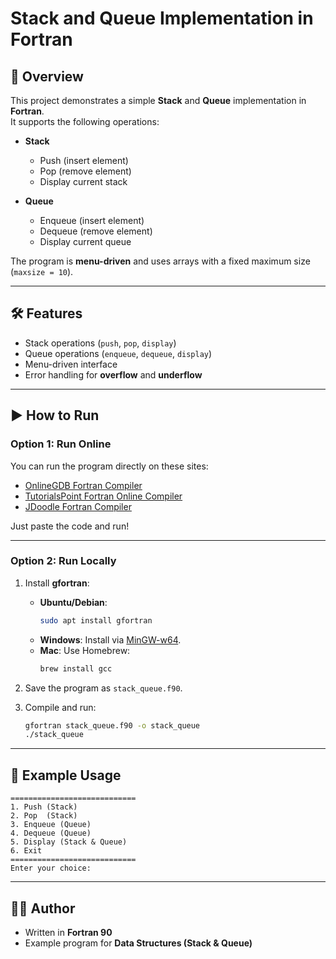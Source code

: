 # Stack and Queue Implementation in Fortran

## 📌 Overview
This project demonstrates a simple **Stack** and **Queue** implementation in **Fortran**.  
It supports the following operations:

- **Stack**  
  - Push (insert element)  
  - Pop (remove element)  
  - Display current stack  

- **Queue**  
  - Enqueue (insert element)  
  - Dequeue (remove element)  
  - Display current queue  

The program is **menu-driven** and uses arrays with a fixed maximum size (`maxsize = 10`).

---

## 🛠 Features
- Stack operations (`push`, `pop`, `display`)
- Queue operations (`enqueue`, `dequeue`, `display`)
- Menu-driven interface
- Error handling for **overflow** and **underflow**

---

## ▶️ How to Run

### Option 1: Run Online
You can run the program directly on these sites:
- [OnlineGDB Fortran Compiler](https://www.onlinegdb.com/online_fortran_compiler)  
- [TutorialsPoint Fortran Online Compiler](https://www.tutorialspoint.com/compile_fortran_online.php)  
- [JDoodle Fortran Compiler](https://www.jdoodle.com/execute-fortran-online/)

Just paste the code and run!

---

### Option 2: Run Locally

1. Install **gfortran**:
   - **Ubuntu/Debian**:
     ```bash
     sudo apt install gfortran
     ```
   - **Windows**: Install via [MinGW-w64](http://mingw-w64.org).
   - **Mac**: Use Homebrew:
     ```bash
     brew install gcc
     ```

2. Save the program as `stack_queue.f90`.

3. Compile and run:
   ```bash
   gfortran stack_queue.f90 -o stack_queue
   ./stack_queue
   ```

---

## 📂 Example Usage
```
============================
1. Push (Stack)
2. Pop  (Stack)
3. Enqueue (Queue)
4. Dequeue (Queue)
5. Display (Stack & Queue)
6. Exit
============================
Enter your choice:
```

---

## 👨‍💻 Author
- Written in **Fortran 90**
- Example program for **Data Structures (Stack & Queue)**
